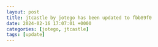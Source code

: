 ```yaml
---
layout: post
title: jtcastle by jotego has been updated to fbb89f0
date: 2024-02-16 17:07:01 +0000
categories: [jotego, jtcastle]
tags: [update]
---
```


